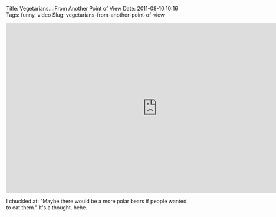 Title: Vegetarians....From Another Point of View
Date: 2011-08-10 10:16
Tags: funny, video
Slug: vegetarians-from-another-point-of-view

<iframe width="820" height="461" src="http://www.youtube.com/embed/63NNuG-6-hQ?rel=0&hd=1&wmode=transparent" frameborder="0" allowfullscreen></iframe>

I chuckled at: "Maybe there would be a more polar bears if people wanted to eat them." It's a thought. hehe.
